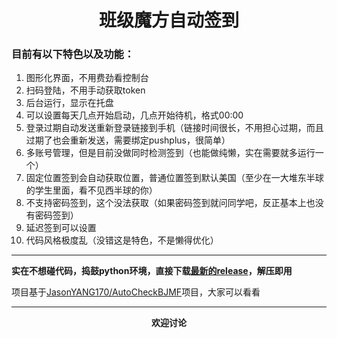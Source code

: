 # **<center>班级魔方自动签到</center>**

### **目前有以下特色以及功能：**

1. 图形化界面，不用费劲看控制台
2. 扫码登陆，不用手动获取token
3. 后台运行，显示在托盘
4. 可以设置每天几点开始启动，几点开始待机，格式00:00
5. 登录过期自动发送重新登录链接到手机（链接时间很长，不用担心过期，而且过期了也会重新发送，需要绑定pushplus，很简单）
6. 多账号管理，但是目前没做同时检测签到（也能做纯懒，实在需要就多运行一个）
7. 固定位置签到会自动获取位置，普通位置签到默认美国（至少在一大堆东半球的学生里面，看不见西半球的你）
8. 不支持密码签到，这个没法获取（如果密码签到就问同学吧，反正基本上也没有密码签到）
9. 延迟签到可以设置
10. 代码风格极度乱（没错这是特色，不是懒得优化）

---

**实在不想碰代码，捣鼓python环境，直接下载[最新的release](https://github.com/patient1234/AutoCheck/releases)，解压即用**

项目基于[JasonYANG170/AutoCheckBJMF](https://github.com/JasonYANG170/AutoCheckBJMF)项目，大家可以看看

---

**<center>欢迎讨论</center>**


